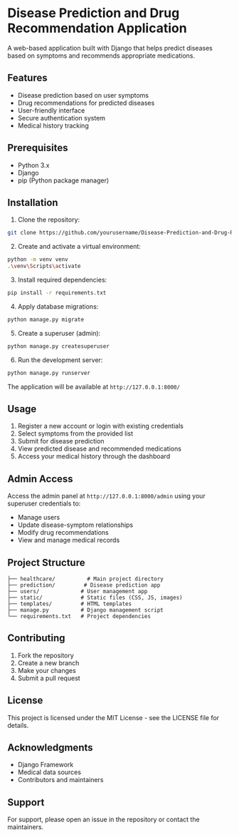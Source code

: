 # Disease Prediction and Drug Recommendation Application

A web-based application built with Django that helps predict diseases based on symptoms and recommends appropriate medications.

## Features

- Disease prediction based on user symptoms
- Drug recommendations for predicted diseases
- User-friendly interface
- Secure authentication system
- Medical history tracking

## Prerequisites

- Python 3.x
- Django
- pip (Python package manager)

## Installation

1. Clone the repository:
```bash
git clone https://github.com/yourusername/Disease-Prediction-and-Drug-Recommendationn-Application.git
```

2. Create and activate a virtual environment:
```bash
python -m venv venv
.\venv\Scripts\activate
```

3. Install required dependencies:
```bash
pip install -r requirements.txt
```

4. Apply database migrations:
```bash
python manage.py migrate
```

5. Create a superuser (admin):
```bash
python manage.py createsuperuser
```

6. Run the development server:
```bash
python manage.py runserver
```

The application will be available at `http://127.0.0.1:8000/`

## Usage

1. Register a new account or login with existing credentials
2. Select symptoms from the provided list
3. Submit for disease prediction
4. View predicted disease and recommended medications
5. Access your medical history through the dashboard

## Admin Access

Access the admin panel at `http://127.0.0.1:8000/admin` using your superuser credentials to:
- Manage users
- Update disease-symptom relationships
- Modify drug recommendations
- View and manage medical records

## Project Structure

```plaintext
├── healthcare/          # Main project directory
├── prediction/         # Disease prediction app
├── users/             # User management app
├── static/            # Static files (CSS, JS, images)
├── templates/         # HTML templates
├── manage.py          # Django management script
└── requirements.txt   # Project dependencies
```

## Contributing

1. Fork the repository
2. Create a new branch
3. Make your changes
4. Submit a pull request

## License

This project is licensed under the MIT License - see the LICENSE file for details.

## Acknowledgments

- Django Framework
- Medical data sources
- Contributors and maintainers

## Support

For support, please open an issue in the repository or contact the maintainers.
